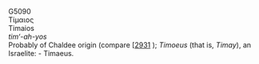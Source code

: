 <body>
  <p>G5090<br>  Τίμαιος  <br> Timaios  <br><i>tim‘-ah-yos </i><br>Probably of Chaldee origin (compare [<a href="h2931.htm">2931</a> ); <i>Timoeus</i> (that is, <i>Timay</i>), an Israelite: - Timaeus.<br></p>
 </body>